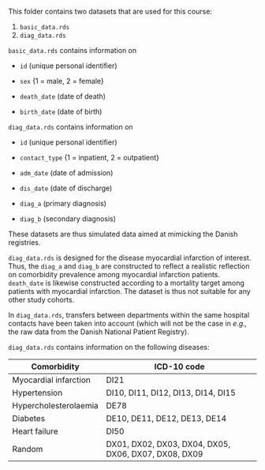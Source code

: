 This folder contains two datasets that are used for this course:

1.  `basic_data.rds`
2.  `diag_data.rds`

`basic_data.rds` contains information on

-   `id` (unique personal identifier)

-   `sex` {1 = male, 2 = female}

-   `death_date` (date of death)

-   `birth_date` (date of birth)

`diag_data.rds` contains information on

-   `id` (unique personal identifier)

-   `contact_type` {1 = inpatient, 2 = outpatient}

-   `adm_date` (date of admission)

-   `dis_date` (date of discharge)

-   `diag_a` (primary diagnosis)

-   `diag_b` (secondary diagnosis)

These datasets are thus simulated data aimed at mimicking the Danish registries.

`diag_data.rds` is designed for the disease myocardial infarction of interest. Thus, the `diag_a` and `diag_b` are constructed to reflect a realistic reflection on comorbidity prevalence among myocardial infarction patients. `death_date` is likewise constructed according to a mortality target among patients with myocardial infarction. The dataset is thus not suitable for any other study cohorts.

In `diag_data.rds`, transfers between departments within the same hospital contacts have been taken into account (which will not be the case in *e.g.,* the raw data from the Danish National Patient Registry).

`diag_data.rds` contains information on the following diseases:

| Comorbidity | ICD-10 code |
|----|----|
| Myocardial infarction | DI21 |
| Hypertension | DI10, DI11, DI12, DI13, DI14, DI15 |
| Hypercholesterolaemia | DE78 |
| Diabetes | DE10, DE11, DE12, DE13, DE14 |
| Heart failure | DI50 |
| Random | DX01, DX02, DX03, DX04, DX05, DX06, DX07, DX08, DX09 |
